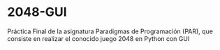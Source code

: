 # 2048-GUI
 Práctica Final de la asignatura Paradigmas de Programación (PAR), que consiste en realizar el conocido juego 2048 en Python con GUI
